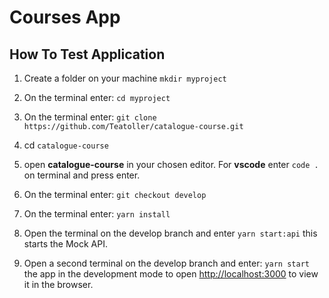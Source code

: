 # Courses App

## How To Test Application

1. Create a folder on your machine `mkdir myproject`
2. On the terminal enter: `cd myproject`
3. On the terminal enter: `git clone https://github.com/Teatoller/catalogue-course.git`
4. cd `catalogue-course`
5. open **catalogue-course** in your chosen editor. For **vscode** enter `code .` on terminal and press enter.
6. On the terminal enter: `git checkout develop`
7. On the terminal enter: `yarn install`
8. Open the terminal on the develop branch and enter `yarn start:api` this starts the Mock API.

9. Open a second terminal on the develop branch and enter: `yarn start` the app in the development mode to open [http://localhost:3000](http://localhost:3000) to view it in the browser.

